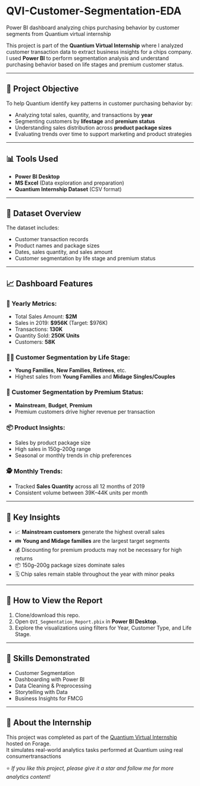 # QVI-Customer-Segmentation-EDA
Power BI dashboard analyzing chips purchasing behavior by customer segments from Quantium virtual internship

This project is part of the **Quantium Virtual Internship** where I analyzed customer transaction data to extract business insights for a chips company.  
I used **Power BI** to perform segmentation analysis and understand purchasing behavior based on life stages and premium customer status.

---

## 🎯 Project Objective

To help Quantium identify key patterns in customer purchasing behavior by:
- Analyzing total sales, quantity, and transactions by **year**
- Segmenting customers by **lifestage** and **premium status**
- Understanding sales distribution across **product package sizes**
- Evaluating trends over time to support marketing and product strategies

---

## 📊 Tools Used

- **Power BI Desktop**  
- **MS Excel** (Data exploration and preparation)
- **Quantium Internship Dataset** (CSV format)

---

## 📁 Dataset Overview

The dataset includes:
- Customer transaction records
- Product names and package sizes
- Dates, sales quantity, and sales amount
- Customer segmentation by life stage and premium status

---

## 📈 Dashboard Features

### 📅 Yearly Metrics:
- Total Sales Amount: **$2M**
- Sales in 2019: **$956K** (Target: $976K)
- Transactions: **130K**
- Quantity Sold: **250K Units**
- Customers: **58K**

### 🧍‍♂️ Customer Segmentation by Life Stage:
- **Young Families**, **New Families**, **Retirees**, etc.
- Highest sales from **Young Families** and **Midage Singles/Couples**

### 💎 Customer Segmentation by Premium Status:
- **Mainstream**, **Budget**, **Premium**
- Premium customers drive higher revenue per transaction

### 📦 Product Insights:
- Sales by product package size
- High sales in 150g–200g range
- Seasonal or monthly trends in chip preferences

### 🕵️ Monthly Trends:
- Tracked **Sales Quantity** across all 12 months of 2019
- Consistent volume between 39K–44K units per month

---

## 📌 Key Insights

- 📈 **Mainstream customers** generate the highest overall sales
- 👪 **Young and Midage families** are the largest target segments
- 💰 Discounting for premium products may not be necessary for high returns
- 📦 150g–200g package sizes dominate sales
- 🗓️ Chip sales remain stable throughout the year with minor peaks

---

## 🚀 How to View the Report

1. Clone/download this repo.
2. Open `QVI_Segmentation_Report.pbix` in **Power BI Desktop**.
3. Explore the visualizations using filters for Year, Customer Type, and Life Stage.

---

## 🧠 Skills Demonstrated

- Customer Segmentation
- Dashboarding with Power BI
- Data Cleaning & Preprocessing
- Storytelling with Data
- Business Insights for FMCG

---

## 💼 About the Internship

This project was completed as part of the [Quantium Virtual Internship](https://www.theforage.com/virtual-internships/prototype/quantium/data-analytics) hosted on Forage.  
It simulates real-world analytics tasks performed at Quantium using real consumertransactions

⭐ *If you like this project, please give it a star and follow me for more analytics content!*
